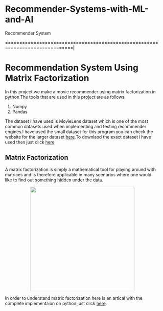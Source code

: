 # Recommender-Systems-with-ML-and-AI
Recommender System 

==============================================================================|
<h1>Recommendation System Using Matrix Factorization</h1>
<p>In this project we make a movie recommender using matrix factorization in python.The tools that are used in this project are as 
follows.</p>
<ol>
<li>Numpy</li>
<li>Pandas</li>
</ol>
<p>The dataset i have used is MovieLens dataset which is one of the most common datasets used when implementing and testing recommender engines.I have used the small dataset for this program you can check the website for the larger dataset <a target="_blank" href="https://grouplens.org/datasets/movielens/">here</a>.To downlaod the exact dataset i have used then just click <a target="_blank" href="http://files.grouplens.org/datasets/movielens/ml-latest-small.zip">here</a></p>
<h2>Matrix Factorization</h2>
<p>A matrix factorization is simply a mathematical tool for playing around with matrices and is therefore applicable in many scenarios where one would like to find out something hidden under the data.</p>

<p align="center">
  <img src="http://katbailey.github.io/images/matrix_factorization.png" height="340px">
</p>
<p>In order to understand matrix factorization here is an artical with the complete implementaion on python just click <a target="_blank" href="http://www.quuxlabs.com/blog/2010/09/matrix-factorization-a-simple-tutorial-and-implementation-in-python/">here</a>. </p>
